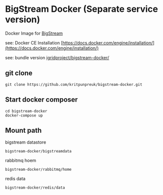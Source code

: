 # BigStream Docker (Separate service version)
Docker Image for [BigStream](https://github.com/igridproject/node-bigstream)

see: Docker CE Installation [https://docs.docker.com/engine/installation/](https://docs.docker.com/engine/installation/)

see: bundle version [igridproject/bigstream-docker/](https://github.com/igridproject/bigstream-docker)

## git clone
```
git clone https://github.com/kritpunpreuk/bigstream-docker.git
```

## Start docker composer
```
cd bigstream-docker
docker-compose up
```

## Mount path

bigstream datastore
```
bigstream-docker/bigstreamdata
```

rabbitmq hoem
```
bigstream-docker/rabbitmq/home
```

redis data
```
bigstream-docker/redis/data
```
